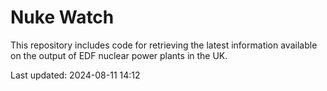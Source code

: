 # Nuke Watch

This repository includes code for retrieving the latest information available on the output of EDF nuclear power plants in the UK.

Last updated: 2024-08-11 14:12